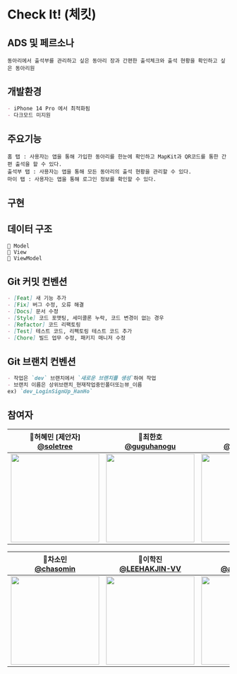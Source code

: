 # Check It! (체킷)

## ADS 및 페르소나
```
동아리에서 출석부를 관리하고 싶은 동아리 장과 간편한 출석체크와 출석 현황을 확인하고 싶은 동아리원
```

## 개발환경
```markdown
- iPhone 14 Pro 에서 최적화됨
- 다크모드 미지원
```

## 주요기능
```
홈 탭 : 사용자는 앱을 통해 가입한 동아리를 한눈에 확인하고 MapKit과 QR코드를 통한 간편 출석을 할 수 있다.
출석부 탭 : 사용자는 앱을 통해 모든 동아리의 출석 현황을 관리할 수 있다.
마이 탭 : 사용자는 앱을 통해 로그인 정보를 확인할 수 있다.
```

## 구현 

## 데이터 구조 
```
📂 Model
📂 View
📂 ViewModel
```

## Git 커밋 컨벤션

```markdown
- [Feat] 새 기능 추가
- [Fix] 버그 수정, 오류 해결
- [Docs] 문서 수정
- [Style] 코드 포맷팅, 세미콜론 누락, 코드 변경이 없는 경우
- [Refactor] 코드 리팩토링
- [Test] 테스트 코드, 리펙토링 테스트 코드 추가
- [Chore] 빌드 업무 수정, 패키지 매니저 수정
```

## Git 브랜치 컨벤션

```markdown
- 작업은 `dev` 브랜치에서 `새로운 브랜치를 생성`하여 작업
- 브랜치 이름은 상위브랜치_현재작업중인폴더또는뷰_이름 
ex) `dev_LoginSignUp_HanHo`
```

## 참여자
| 📎허혜민 [제안자]<br/>[@soletree](https://github.com/soletree)<br/> | 📎최한호<br/> [@guguhanogu](https://github.com/guguhanogu)<br/> | 📎황예리<br/>[@hwangyeri](https://github.com/hwangyeri)<br/> | 📎류창휘<br/> [@ryuchanghwi](https://github.com/ryuchanghwi)<br/> |
| :----------------------------------------------------------: | :---------------------------------------------: | :-------------------------------------------------: |:----------------------------------------------------------: |
|<img src="https://avatars.githubusercontent.com/u/97100404?v=4" width=200> | <img src="https://avatars.githubusercontent.com/u/64696968?v=4" width=200>  | <img src="https://avatars.githubusercontent.com/u/114602459?v=4" width=200> | <img src="https://avatars.githubusercontent.com/u/78063938?v=4" width=200> |

| 📎차소민<br/> [@chasomin](https://github.com/chasomin)<br/> |  📎이학진<br/> [@LEEHAKJIN-VV](https://github.com/LEEHAKJIN-VV)<br/> | 📎김응관<br/> [@alpha-kwhn](https://github.com/alpha-kwhn)<br/> | 📎조현호<br/> [@HHCHO0220](https://github.com/HHCHO0220)<br/> |
| :---------------------------------------------: | :-------------------------------------------------: | :----------------------------------------------------------: | :---------------------------------------------: |
| <img src="https://avatars.githubusercontent.com/u/114223423?v=4" width=200>  | <img src="https://avatars.githubusercontent.com/u/52197436?v=4" width=200> | <img src="https://avatars.githubusercontent.com/u/40496065?v=4" width=200> | <img src="https://avatars.githubusercontent.com/u/109830398?v=4" width=200> |
